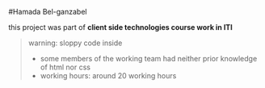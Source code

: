 #Hamada Bel-ganzabel

this project was part of **client side technologies course work in ITI**
> warning: sloppy code inside
> - some members of the working team had neither prior knowledge of html nor css
> - working hours: around 20 working hours
